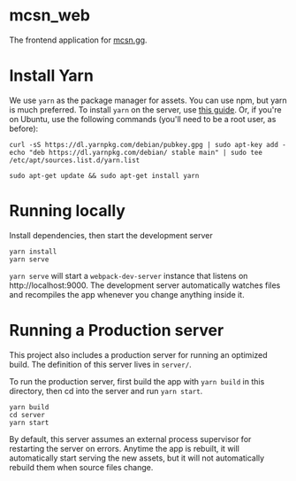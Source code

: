 # mcsn_web

The frontend application for [mcsn.gg](https://mcsn.gg).

# Install Yarn

We use `yarn` as the package manager for assets. You can use npm, but yarn is much preferred. To install `yarn` on the server, use [this guide](https://yarnpkg.com/en/docs/install). Or, if you're on Ubuntu, use the following commands (you'll need to be a root user, as before):

```shell
curl -sS https://dl.yarnpkg.com/debian/pubkey.gpg | sudo apt-key add -
echo "deb https://dl.yarnpkg.com/debian/ stable main" | sudo tee /etc/apt/sources.list.d/yarn.list

sudo apt-get update && sudo apt-get install yarn
```

# Running locally

Install dependencies, then start the development server

```
yarn install
yarn serve
```

`yarn serve` will start a `webpack-dev-server` instance that listens on http://localhost:9000. The development server automatically watches files and recompiles the app whenever you change anything inside it.

# Running a Production server

This project also includes a production server for running an optimized build. The definition of this server lives in `server/`.

To run the production server, first build the app with `yarn build` in this directory, then cd into the server and run `yarn start`.

```
yarn build
cd server
yarn start
```

By default, this server assumes an external process supervisor for restarting the server on errors. Anytime the app is rebuilt, it will automatically start serving the new assets, but it will not automatically rebuild them when source files change.
